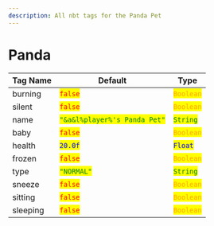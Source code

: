 ```yaml
---
description: All nbt tags for the Panda Pet
---
```



# Panda

| Tag Name     | Default                                                            | Type                                         |
| ------------ | ------------------------------------------------------------------ | -------------------------------------------- |
| burning | <mark style="color:red;">`false`</mark> | <mark style="color:orange;">`Boolean`</mark> |
| silent | <mark style="color:red;">`false`</mark> | <mark style="color:orange;">`Boolean`</mark> |
| name | <mark style="color:green;">`"&a&l%player%'s Panda Pet"`</mark> | <mark style="color:green;">`String`</mark> |
| baby | <mark style="color:red;">`false`</mark> | <mark style="color:orange;">`Boolean`</mark> |
| health | <mark style="color:blue;">`20.0f`</mark> | <mark style="color:blue;">`Float`</mark> |
| frozen | <mark style="color:red;">`false`</mark> | <mark style="color:orange;">`Boolean`</mark> |
| type | <mark style="color:green;">`"NORMAL"`</mark> | <mark style="color:green;">`String`</mark> |
| sneeze | <mark style="color:red;">`false`</mark> | <mark style="color:orange;">`Boolean`</mark> |
| sitting | <mark style="color:red;">`false`</mark> | <mark style="color:orange;">`Boolean`</mark> |
| sleeping | <mark style="color:red;">`false`</mark> | <mark style="color:orange;">`Boolean`</mark> |
